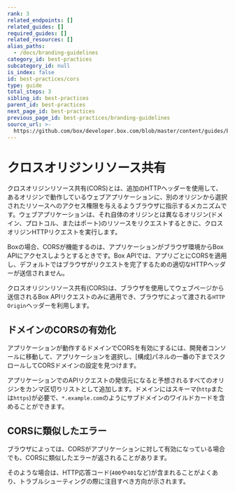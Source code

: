 ```yaml
---
rank: 3
related_endpoints: []
related_guides: []
required_guides: []
related_resources: []
alias_paths:
  - /docs/branding-guidelines
category_id: best-practices
subcategory_id: null
is_index: false
id: best-practices/cors
type: guide
total_steps: 3
sibling_id: best-practices
parent_id: best-practices
next_page_id: best-practices
previous_page_id: best-practices/branding-guidelines
source_url: >-
  https://github.com/box/developer.box.com/blob/master/content/guides/best-practices/cors.md
---
```

# クロスオリジンリソース共有

クロスオリジンリソース共有(CORS)とは、追加のHTTPヘッダーを使用して、あるオリジンで動作しているウェブアプリケーションに、別のオリジンから選択されたリソースへのアクセス権限を与えるようブラウザに指示するメカニズムです。ウェブアプリケーションは、それ自体のオリジンとは異なるオリジン(ドメイン、プロトコル、またはポート)のリソースをリクエストするときに、クロスオリジンHTTPリクエストを実行します。

Boxの場合、CORSが機能するのは、アプリケーションがブラウザ環境からBox APIにアクセスしようとするときです。Box APIでは、アプリごとにCORSを適用し、デフォルトではブラウザがリクエストを完了するための適切なHTTPヘッダーが送信されません。

<Message warning>

クロスオリジンリソース共有(CORS)は、ブラウザを使用してウェブページから送信されるBox APIリクエストのみに適用でき、ブラウザによって渡される`HTTP Origin`ヘッダーを利用します。

</Message>

## ドメインのCORSの有効化

アプリケーションが動作するドメインでCORSを有効にするには、開発者コンソールに移動して、アプリケーションを選択し、\[構成]パネルの一番の下までスクロールしてCORSドメインの設定を見つけます。

アプリケーションでのAPIリクエストの発信元になると予想されるすべてのオリジンをカンマ区切りリストとして追加します。ドメインにはスキーマ(`http`または`https`)が必要で、`*.example.com`のようにサブドメインのワイルドカードを含めることができます。

## CORSに類似したエラー

ブラウザによっては、CORSがアプリケーションに対して有効になっている場合でも、CORSに類似したエラーが返されることがあります。

そのような場合は、HTTP応答コード(`400`や`401`など)が含まれることがよくあり、トラブルシューティングの際に注目すべき方向が示されます。
